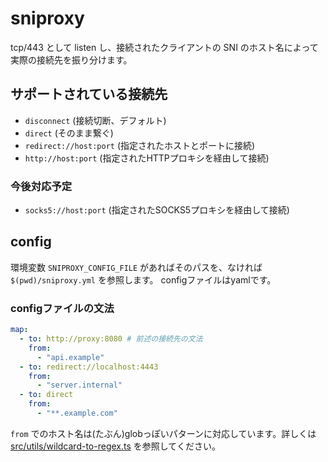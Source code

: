# sniproxy

tcp/443 として listen し、接続されたクライアントの SNI のホスト名によって実際の接続先を振り分けます。

## サポートされている接続先

- `disconnect` (接続切断、デフォルト)
- `direct` (そのまま繋ぐ)
- `redirect://host:port` (指定されたホストとポートに接続)
- `http://host:port` (指定されたHTTPプロキシを経由して接続)

### 今後対応予定

- `socks5://host:port` (指定されたSOCKS5プロキシを経由して接続)

## config

環境変数 `SNIPROXY_CONFIG_FILE` があればそのパスを、なければ `$(pwd)/sniproxy.yml` を参照します。
configファイルはyamlです。

### configファイルの文法

```yaml
map:
  - to: http://proxy:8080 # 前述の接続先の文法
    from:
      - "api.example"
  - to: redirect://localhost:4443
    from:
      - "server.internal"
  - to: direct
    from:
      - "**.example.com"
```

`from` でのホスト名は(たぶん)globっぽいパターンに対応しています。詳しくは [src/utils/wildcard-to-regex.ts](./src/utils/wildcard-to-regex.ts) を参照してください。
